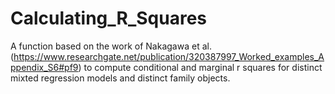 # Calculating_R_Squares
A function based on the work of Nakagawa et al. (https://www.researchgate.net/publication/320387997_Worked_examples_Appendix_S6#pf9) to compute conditional and marginal r squares for distinct mixted regression models and distinct family objects.
